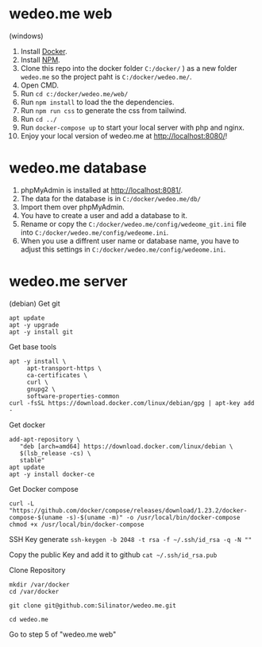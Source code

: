 # wedeo.me web
(windows)
1. Install [Docker](https://www.docker.com/products/docker-desktop).
2. Install [NPM](https://www.npmjs.com/get-npm).
3. Clone this repo into the docker folder `C:/docker/` ) as a new folder `wedeo.me` so the project paht is `C:/docker/wedeo.me/`.
4. Open CMD.
5. Run `cd c:/docker/wedeo.me/web/`
6. Run `npm install` to load the the dependencies.
6. Run `npm run css` to generate the css from tailwind.
8. Run `cd ../`
9. Run `docker-compose up` to start your local server with php and nginx.
10. Enjoy your local version of wedeo.me at [http://localhost:8080/](http://localhost:8080/)!

# wedeo.me database
1. phpMyAdmin is installed at [http://localhost:8081/](http://localhost:8081/).
2. The data for the database is in `C:/docker/wedeo.me/db/`
3. Import them over phpMyAdmin.
5. You have to create a user and add a database to it.
6. Rename or copy the `C:/docker/wedeo.me/config/wedeome_git.ini` file into `C:/docker/wedeo.me/config/wedeome.ini`.
7. When you use a diffrent user name or database name, you have to adjust this settings in `C:/docker/wedeo.me/config/wedeome.ini`.

# wedeo.me server
(debian)
Get git
```
apt update
apt -y upgrade
apt -y install git
```

Get base tools
```
apt -y install \
     apt-transport-https \
     ca-certificates \
     curl \
     gnupg2 \
     software-properties-common
curl -fsSL https://download.docker.com/linux/debian/gpg | apt-key add -
```

Get docker
```
add-apt-repository \
   "deb [arch=amd64] https://download.docker.com/linux/debian \
   $(lsb_release -cs) \
   stable"
apt update
apt -y install docker-ce
```

Get Docker compose
```
curl -L "https://github.com/docker/compose/releases/download/1.23.2/docker-compose-$(uname -s)-$(uname -m)" -o /usr/local/bin/docker-compose
chmod +x /usr/local/bin/docker-compose
```

SSH Key generate
`ssh-keygen -b 2048 -t rsa -f ~/.ssh/id_rsa -q -N ""`

Copy the public Key and add it to github
`cat ~/.ssh/id_rsa.pub`

Clone Repository
```
mkdir /var/docker
cd /var/docker

git clone git@github.com:Silinator/wedeo.me.git

cd wedeo.me
```

Go to step 5 of "wedeo.me web"
